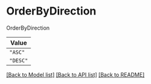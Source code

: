 # OrderByDirection

OrderByDirection

| **Value** |
| --------- |
| `"ASC"` |
| `"DESC"` |


[[Back to Model list]](../../../README.md#models-v1-link) [[Back to API list]](../../../README.md#apis-v1-link) [[Back to README]](../../../README.md)

